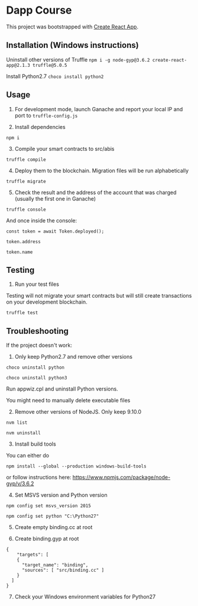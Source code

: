 # Dapp Course

This project was bootstrapped with [Create React App](https://github.com/facebook/create-react-app).

## Installation (Windows instructions)

Uninstall other versions of Truffle
`npm i -g node-gyp@3.6.2 create-react-app@2.1.3 truffle@5.0.5`

Install Python2.7
`choco install python2`

## Usage

1. For development mode, launch Ganache and report your local IP and port to `truffle-config.js`

2. Install dependencies

`npm i`

3. Compile your smart contracts to src/abis

`truffle compile`

4. Deploy them to the blockchain. Migration files will be run alphabetically

`truffle migrate`

5. Check the result and the address of the account that was charged (usually the first one in Ganache)

`truffle console`

And once inside the console:

`const token = await Token.deployed();`

`token.address`

`token.name`

## Testing 

1. Run your test files

Testing will not migrate your smart contracts but will still create transactions on your development blockchain.

`truffle test`

## Troubleshooting

If the project doesn't work:
1. Only keep Python2.7 and remove other versions

`choco uninstall python`

`choco uninstall python3`

Run appwiz.cpl and uninstall Python versions.

You might need to manually delete executable files 

2. Remove other versions of NodeJS. Only keep 9.10.0

`nvm list`

`nvm uninstall`

3. Install build tools

You can either do

`npm install --global --production windows-build-tools`

or follow instructions here: https://www.npmjs.com/package/node-gyp/v/3.6.2

4. Set MSVS version and Python version

`npm config set msvs_version 2015`

`npm config set python "C:\Python27"`

5. Create empty binding.cc at root

6. Create binding.gyp at root

```
{
    "targets": [
    {
      "target_name": "binding",
      "sources": [ "src/binding.cc" ]
    }
  ]
}
```

7. Check your Windows environment variables for Python27

